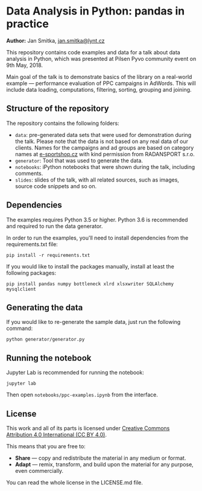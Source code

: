 Data Analysis in Python: pandas in practice
===========================================

**Author:** Jan Smitka, <jan.smitka@lynt.cz>

This repository contains code examples and data for a talk about data analysis in Python, which was presented
at Pilsen Pyvo community event on 9th May, 2018.

Main goal of the talk is to demonstrate basics of the library on a real-world example — performance evaluation
of PPC campaigns in AdWords. This will include data loading, computations, filtering, sorting, grouping and joining.


Structure of the repository
---------------------------

The repository contains the following folders:

* `data`: pre-generated data sets that were used for demonstration during the talk. Please note that the data is not
based on any real data of our clients. Names for the campaigns and ad groups are based on category names
at [e-sportshop.cz](https://e-sportshop.cz/) with kind permission from RADANSPORT s.r.o.
* `generator`: Tool that was used to generate the data.
* `notebooks`: iPython notebooks that were shown during the talk, including comments.
* `slides`: slides of the talk, with all related sources, such as images, source code snippets and so on.


Dependencies
------------

The examples requires Python 3.5 or higher. Python 3.6 is recommended and required to run the data generator.

In order to run the examples, you'll need to install dependencies from the requirements.txt file:

    pip install -r requirements.txt

If you would like to install the packages manually, install at least the following packages:

    pip install pandas numpy bottleneck xlrd xlsxwriter SQLAlchemy mysqlclient
    

Generating the data
-------------------

If you would like to re-generate the sample data, just run the following command:

```
python generator/generator.py
```


Running the notebook
--------------------

Jupyter Lab is recommended for running the notebook:

```
jupyter lab
```

Then open `notebooks/ppc-examples.ipynb` from the interface.


License
-------

This work and all of its parts is licensed under
[Creative Commons Attribution 4.0 International (CC BY 4.0)](https://creativecommons.org/licenses/by/4.0/).

This means that you are free to: 

* **Share** — copy and redistribute the material in any medium or format.
* **Adapt** — remix, transform, and build upon the material for any purpose, even commercially. 

You can read the whole license in the LICENSE.md file.
